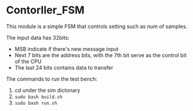# Contorller_FSM

This module is a simple FSM that controls setting such as num of samples.

The input data has 32bits:

- MSB indicate if there's new message input
- Next 7 bits are the address bits, with the 7th bit serve as the control bit of the CPU
- The last 24 bits contains data to transfer

The commands to run the test bench:

1. cd under the sim dictonary
2. ```sudo bash build.sh```
3. ```sudo bash run.sh```
